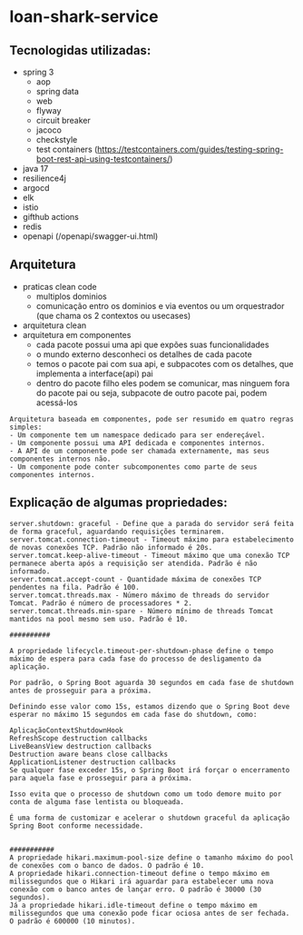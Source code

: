 # loan-shark-service
## Tecnologidas utilizadas:
 - spring 3
   - aop
   - spring data
   - web
   - flyway
   - circuit breaker
   - jacoco
   - checkstyle
   - test containers (https://testcontainers.com/guides/testing-spring-boot-rest-api-using-testcontainers/)
 - java 17
 - resilience4j
 - argocd 
 - elk
 - istio
 - gifthub actions
 - redis
 - openapi (/openapi/swagger-ui.html)

## Arquitetura
 - praticas clean code
   - multiplos dominios
   - comunicação entro os dominios e via eventos ou um orquestrador (que chama os 2 contextos ou usecases)
 - arquitetura clean
 - arquitetura em componentes
   - cada pacote possui uma api que expões suas funcionalidades
   - o mundo externo desconheci os detalhes de cada pacote
   - temos o pacote pai com sua api, e subpacotes com os detalhes, que implementa a interface(api) pai
   - dentro do pacote filho eles podem se comunicar, mas ninguem fora do pacote pai ou seja, subpacote de outro pacote pai, podem acessá-los
```
Arquitetura baseada em componentes, pode ser resumido em quatro regras simples:
- Um componente tem um namespace dedicado para ser endereçável.
- Um componente possui uma API dedicada e componentes internos.
- A API de um componente pode ser chamada externamente, mas seus componentes internos não.
- Um componente pode conter subcomponentes como parte de seus componentes internos.
```
  
## Explicação de algumas propriedades:
```
server.shutdown: graceful - Define que a parada do servidor será feita de forma graceful, aguardando requisições terminarem.
server.tomcat.connection-timeout - Timeout máximo para estabelecimento de novas conexões TCP. Padrão não informado é 20s.
server.tomcat.keep-alive-timeout - Timeout máximo que uma conexão TCP permanece aberta após a requisição ser atendida. Padrão é não informado.
server.tomcat.accept-count - Quantidade máxima de conexões TCP pendentes na fila. Padrão é 100.
server.tomcat.threads.max - Número máximo de threads do servidor Tomcat. Padrão é número de processadores * 2.
server.tomcat.threads.min-spare - Número mínimo de threads Tomcat mantidos na pool mesmo sem uso. Padrão é 10.

##########

A propriedade lifecycle.timeout-per-shutdown-phase define o tempo máximo de espera para cada fase do processo de desligamento da aplicação.

Por padrão, o Spring Boot aguarda 30 segundos em cada fase de shutdown antes de prosseguir para a próxima.

Definindo esse valor como 15s, estamos dizendo que o Spring Boot deve esperar no máximo 15 segundos em cada fase do shutdown, como:

AplicaçãoContextShutdownHook
RefreshScope destruction callbacks
LiveBeansView destruction callbacks
Destruction aware beans close callbacks
ApplicationListener destruction callbacks
Se qualquer fase exceder 15s, o Spring Boot irá forçar o encerramento para aquela fase e prosseguir para a próxima.

Isso evita que o processo de shutdown como um todo demore muito por conta de alguma fase lentista ou bloqueada.

É uma forma de customizar e acelerar o shutdown graceful da aplicação Spring Boot conforme necessidade.


###########
A propriedade hikari.maximum-pool-size define o tamanho máximo do pool de conexões com o banco de dados. O padrão é 10.
A propriedade hikari.connection-timeout define o tempo máximo em milissegundos que o Hikari irá aguardar para estabelecer uma nova conexão com o banco antes de lançar erro. O padrão é 30000 (30 segundos).
Já a propriedade hikari.idle-timeout define o tempo máximo em milissegundos que uma conexão pode ficar ociosa antes de ser fechada. O padrão é 600000 (10 minutos).
```

